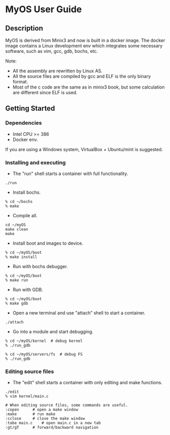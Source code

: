 # MyOS User Guide

## Description

MyOS is derived from Minix3 and now is built in a docker image. 
The docker image contains a Linux development env which integrates 
some necessary software, such as vim, gcc, gdb, bochs, etc.

Note:
* All the assembly are rewritten by Linux AS.
* All the source files are compiled by gcc and ELF is the only binary format.
* Most of the c code are the same as in minix3 book, but some calculation are different since ELF is used.

## Getting Started

### Dependencies

* Intel CPU >= 386
* Docker env.

If you are using a Windows system, VirtualBox + Ubuntu/mint is suggested.

### Installing and executing

* The "run" shell starts a container with full functionality.
```
./run
```
* Install bochs.
```
% cd ~/bochs
% make
```
* Compile all.
```
cd ~/myOS
make clean
make
```
* Install boot and images to device.
```
% cd ~/myOS/boot
% make install
```
* Run with bochs debugger.
```
% cd ~/myOS/boot
% make run
```
* Run with GDB.
```
% cd ~/myOS/boot
% make gdb
```
* Open a new terminal and use "attach" shell to start a container.
```
./attach
```
* Go into a module and start debugging.
```
% cd ~/myOS/kernel	# debug kernel
% ./run_gdb

% cd ~/myOS/servers/fs	# debug FS
% ./run_gdb
```

### Editing source files

* The "edit" shell starts a container with only editing and make functions.
```
./edit
% vim kernel/main.c

# When editing source files, some commands are useful.
:copen		# open a make window
:make		# run make
:cclose		# close the make window
:tabe main.c	# open main.c in a new tab
:gt/gT		# forward/backward navigation
```


